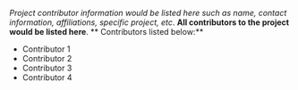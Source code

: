*Project contributor information would be listed here such as name, contact information, affiliations, specific project, etc*.
**All contributors to the project would be listed here**.
** Contributors listed below:**
* Contributor 1
* Contributor 2
* Contributor 3
* Contributor 4


